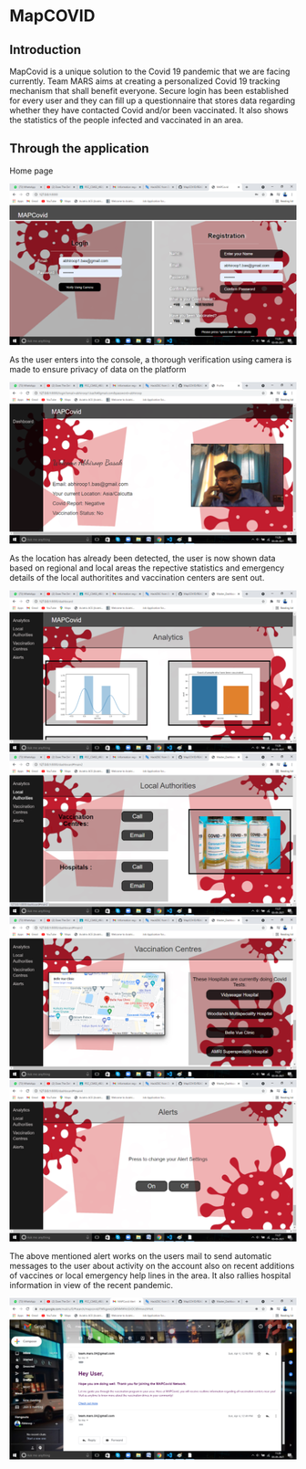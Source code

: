 # MapCOVID

## Introduction

MapCovid is a unique solution to the Covid 19 pandemic that we are facing currently. Team MARS aims at creating a personalized Covid 19 tracking mechanism that shall benefit everyone. Secure login has been established for every user and they can fill up a questionnaire that stores data regarding whether they have contacted Covid and/or been vaccinated. It also shows the statistics of the people infected and vaccinated in an area.

## Through the application

Home page

![Home](images/p1.png)

As the user enters into the console, a thorough verification using camera is made to ensure privacy of data on the platform

![Profile](images/p2.png)

As the location has already been detected, the user is now shown data based on regional and local areas the repective statistics and emergency details of the local authoritites and vaccination centers are sent out.

![Analytics](images/p3.png) ![Local Authority](images/p4.png) ![Vaccine](images/p5.png) ![Alert](images/p6.png)

The above mentioned alert works on the users mail to send automatic messages to the user about activity on the account also on recent additions of vaccines or local emergency help lines in the area. It also rallies hospital information in view of the recent pandemic.

![Mail Alert](images/p7.png)


